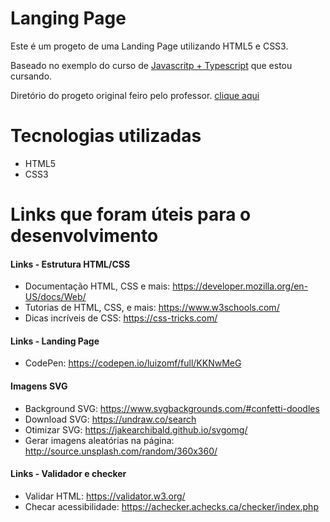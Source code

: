 # Langing Page
Este é um progeto de uma Landing Page utilizando HTML5 e CSS3.

Baseado no exemplo do curso de [Javascritp + Typescript](https://www.udemy.com/course/curso-de-javascript-moderno-do-basico-ao-avancado/?src=sac&kw=Curso+de+JavaScript+e+TypeScript+do+b%C3%A1sico+ao+avan%C3%A7ado+2022) que estou cursando.

Diretório do progeto original feiro pelo professor. [clique aqui](https://github.com/luizomf/landing-page-cursojs)

# Tecnologias utilizadas
- HTML5
- CSS3

# Links que foram úteis para o desenvolvimento
#### **Links - Estrutura HTML/CSS**

- Documentação HTML, CSS e mais:
    https://developer.mozilla.org/en-US/docs/Web/
- Tutorias de HTML, CSS, e mais:
    https://www.w3schools.com/
- Dicas incríveis de CSS:
    https://css-tricks.com/


#### **Links - Landing Page**

- CodePen:
    https://codepen.io/luizomf/full/KKNwMeG

#### **Imagens SVG**
- Background SVG:
    https://www.svgbackgrounds.com/#confetti-doodles
- Download SVG:
    https://undraw.co/search
- Otimizar SVG:
    https://jakearchibald.github.io/svgomg/
- Gerar imagens aleatórias na página:
    http://source.unsplash.com/random/360x360/

#### **Links - Validador e checker**

- Validar HTML:
    https://validator.w3.org/
- Checar acessibilidade:
    https://achecker.achecks.ca/checker/index.php